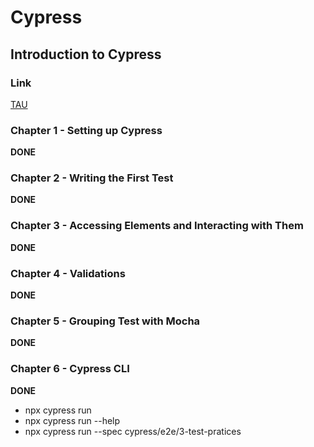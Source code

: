 # Cypress

## Introduction to Cypress
### Link 
[TAU](https://testautomationu.applitools.com/cypress-tutorial/)

### Chapter 1 - Setting up Cypress
**DONE**
### Chapter 2 - Writing the First Test
**DONE**
### Chapter 3 - Accessing Elements and Interacting with Them
**DONE**
### Chapter 4 - Validations
**DONE**
### Chapter 5 - Grouping Test with Mocha
**DONE**
### Chapter 6 - Cypress CLI
**DONE**
* npx cypress run
* npx cypress run --help
* npx cypress run --spec cypress/e2e/3-test-pratices